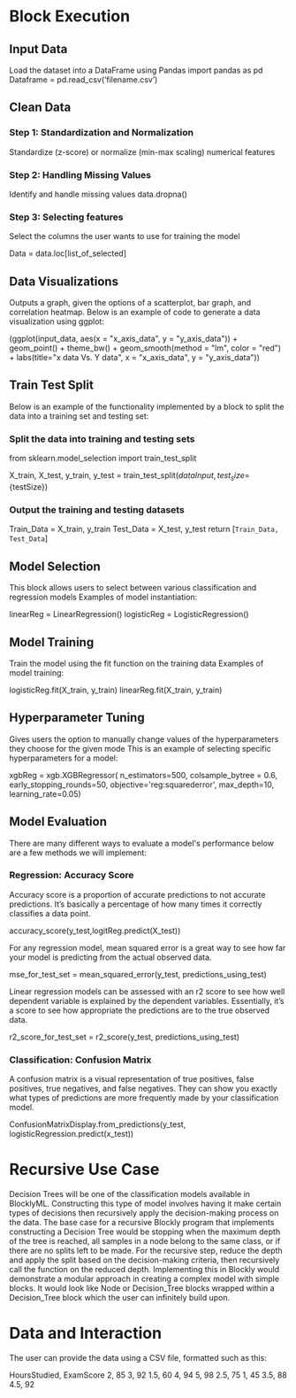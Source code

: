 # Block Execution

## Input Data
Load the dataset into a DataFrame using Pandas
import pandas as pd
Dataframe = pd.read_csv(‘filename.csv’)

## Clean Data
### Step 1: Standardization and Normalization
Standardize (z-score) or normalize (min-max scaling) numerical features

### Step 2: Handling Missing Values
Identify and handle missing values
data.dropna()

### Step 3: Selecting features 
Select the columns the user wants to use for training the model

Data = data.loc[list_of_selected]

## Data Visualizations 
Outputs a graph, given the options of a scatterplot, bar graph, and correlation heatmap. Below is an example of code to generate a data visualization using ggplot:

(ggplot(input_data, aes(x = "x_axis_data", y = "y_axis_data")) + geom_point() + theme_bw() + geom_smooth(method = "lm", color = "red") + 
labs(title="x data Vs. Y data", x = "x_axis_data", y = "y_axis_data"))

## Train Test Split
Below is an example of the functionality implemented by a block to split the data into a training set and testing set:

### Split the data into training and testing sets
from sklearn.model_selection import train_test_split

X_train, X_test, y_train, y_test = train_test_split(${dataInput}, test_size=${testSize})

### Output the training and testing datasets
Train_Data = X_train, y_train
Test_Data = X_test, y_test
return [`Train_Data, Test_Data`]

## Model Selection
This block allows users to select between various classification and regression models 
Examples of model instantiation: 

linearReg = LinearRegression()
logisticReg = LogisticRegression()

## Model Training
Train the model using the fit function on the training data
Examples of model training:

logisticReg.fit(X_train, y_train)
linearReg.fit(X_train, y_train)

## Hyperparameter Tuning
Gives users the option to manually change values of the hyperparameters they choose for the given mode
This is an example of selecting specific hyperparameters for a model:

xgbReg = xgb.XGBRegressor(
n_estimators=500,
colsample_bytree = 0.6,
early_stopping_rounds=50,
objective='reg:squarederror',
max_depth=10,
learning_rate=0.05)

## Model Evaluation
There are many different ways to evaluate a model's performance below are a few methods we will implement:

### Regression: Accuracy Score
Accuracy score is a proportion of accurate predictions to not accurate predictions. It’s basically a percentage of how many times it correctly classifies a data point. 

accuracy_score(y_test,logitReg.predict(X_test))

For any regression model, mean squared error is a great way to see how far your model is predicting from the actual observed data. 

mse_for_test_set = mean_squared_error(y_test, predictions_using_test)

Linear regression models can be assessed with an r2 score to see how well dependent variable is explained by the dependent variables. Essentially, it’s a score to see how appropriate the predictions are to the true observed data. 

r2_score_for_test_set = r2_score(y_test, predictions_using_test)

### Classification: Confusion Matrix
A confusion matrix is a visual representation of true positives, false positives, true negatives, and false negatives. They can show you exactly what types of predictions are more frequently made by your classification model. 

ConfusionMatrixDisplay.from_predictions(y_test, logisticRegression.predict(x_test))

# Recursive Use Case 
Decision Trees will be one of the classification models available in BlocklyML. Constructing this type of model involves having it make certain types of decisions then recursively apply the decision-making process on the data. The base case for a recursive Blockly program that implements constructing a Decision Tree would be stopping when the maximum depth of the tree is reached, all samples in a node belong to the same class, or if there are no splits left to be made. For the recursive step, reduce the depth and apply the split based on the decision-making criteria, then recursively call the function on the reduced depth. Implementing this in Blockly would demonstrate a modular approach in creating a complex model with simple blocks. It would look like Node or Decision_Tree blocks wrapped within a Decision_Tree block which the user can infinitely build upon.


# Data and Interaction

The user can provide the data using a CSV file, formatted such as this:


HoursStudied, ExamScore
2, 85
3, 92
1.5, 60
4, 94
5, 98
2.5, 75
1, 45
3.5, 88
4.5, 92
